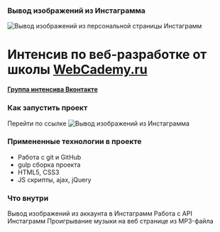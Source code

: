 ### Вывод изображений из Инстаграмма

![Вывод изображений из персональной страницы Инстаграмм](http://ipic.su/7yDTc1.jpg)

# Интенсив по веб-разработке от школы [WebCademy.ru](https://vk.com/webcademy)   

**[Группа интенсива Вконтакте](https://vk.com/webproriv)**

### Как запустить проект

Перейти по ссылке ![Вывод изображений из Инстаграмма](https://serrjik.github.io/personal-insta-page/)

### Примененные технологии в проекте

- Работа с git и GitHub
- gulp сборка проекта
- HTML5, CSS3
- JS скрипты, ajax, jQuery

### Что внутри

Вывод изображений из аккаунта в Инстаграмм
Работа с API Инстаграмм
Проигрывание музыки на веб странице из MP3-файла
